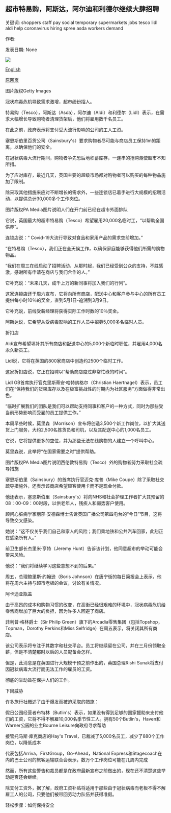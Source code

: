 ## 超市特易购，阿斯达，阿尔迪和利德尔继续大肆招聘

关键词: shoppers staff pay social temporary supermarkets jobs tesco lidl aldi help coronavirus hiring spree asda workers demand

作者: 

发表日期: None

![](https://ichef.bbci.co.uk/news/1024/branded_news/164FB/production/_111378319_tesco.jpg)

[English](Supermarkets%20Tesco%2C%20Asda%2C%20Aldi%20and%20Lidl%20go%20on%20hiring%20spree.md)

[原网页](https://www.bbc.com/news/business-51976075)

图片版权Getty Images

冠状病毒危机导致需求激增，超市纷纷招人。

特易购（Tesco），阿斯达（Asda），阿尔迪（Aldi）和利德尔（Lidl）表示，在需求大幅增长导致购物者清理货架后，他们将雇用数千名员工。

在此之前，政府表示将支付受大流行影响的公司的工人工资。

塞恩斯伯里百货公司（Sainsbury's）要求购物者尽可能与商店员工保持1m的距离，以确保他们的安全。

在冠状病毒大流行期间，购物者争先恐后地积蓄库存，一连串的抢购潮使超市不知所措。

为了应对库存，最近几天，英国主要的超级市场都对购物者可以购买的每种物品施加了限制。

除采取其他措施来应对不断增长的需求外，一些连锁店已着手进行大规模的招聘活动，以提供总计30,000多个工作岗位。

图片版权PA Media图片说明人们在开门前已经在超市外面排队

它说，英国最大的超市特易购（Tesco）希望雇用20,000名临时工，“以帮助全国供养”。

连锁店说：“ Covid-19大流行导致对食品和家用产品的需求空前增加。”

“在特易购（Tesco），我们正在全天候工作，以确保家庭能够获得他们所需的购物物品。

“我们在周三在线启动了招聘活动，从那时起，我们已经受到公众的支持，不胜感激，感谢所有申请在商店与我们合作的人。”

它补充说：“未来几天，成千上万的新同事将加入我们的行列”。

这家连锁店还于周六宣布，它将向所有商店，配送中心和客户参与中心的所有员工提供每小时10％的奖金，直到5月1日-追溯到3月9日。

它补充说，前线受薪经理将获得实际工作时数的10％奖金。

阿斯达说，它希望从受病毒影响的工作人员中招募5,000多名临时人员。

折扣店

Aldi宣布希望填补其所有商店和配送中心的5,000个新临时职位，并雇用4,000名永久新员工。

Lidl说，它将在英国的800家商店中创造约2500个临时工作。

这家折扣店说，它正在招聘以“帮助商店度过非常忙碌的时间”。

Lidl GB首席执行官克里斯蒂安·哈特纳格尔（Christian Haertnagel）表示，员工们在“保持我们的货架库存以及在极富挑战性的时期内为社区服务”方面做得非常出色。

“临时扩展我们的团队是我们可以帮助支持同事和客户的一种方式，同时为那些受当前形势影响而受雇的员工提供工作。”

本周早些时候，莫里森（Morrison）宣布将创造3,500个新工作岗位，以扩大其送货上门服务，大约2,500名拣货员和司机，以及其配送中心的1,000名员工。

它说，它将提供更多的空位，并为那些无法在线购物的人建立一个呼叫中心。

莫里森说，此举将“在国家需要之时”提供帮助。

图片版权PA Media图片说明西伦敦特易购（Tesco）外的购物者努力采取社会疏导措施

塞恩斯伯里（Sainsbury）的首席执行官迈克·库普（Mike Coupe）除了采取社交疏导措施外，还表示该商店希望顾客使用卡而不是现金付款。

他还表示，塞恩斯伯里（Sainsbury's）将向NHS和社会护理工作者扩大其预留的08：00-09：00时段，以供老年人，残疾人和弱势客户使用。

顾问心脏病学家丽莎·安德森博士告诉英国广播公司第四电台的“今日”节目，这将导致交叉感染。

她说：“这不仅关乎我们自己和家人的风险；我们乘地铁和公共汽车回家，此刻正在感染所有人。”

前卫生部长杰里米·亨特（Jeremy Hunt）告诉该计划，他同意超市的举动可能会带来风险。

他说：“我们将继续学习这些意想不到的后果。”

周五，总理鲍里斯·约翰逊（Boris Johnson）在唐宁街的每日简报会上表示，他将在周六主持与超市老板的会议，讨论有关情况。

阿卡迪亚瓶盖

由于高昂的成本和购物习惯的改变，在高街已经很艰难的环境中，冠状病毒危机给零售商增加了巨大的负担，因为许多人回避了商店。

菲利普·格林爵士（Sir Philip Green）旗下的Arcadia零售集团（包括Topshop，Topman，Dorothy Perkins和Miss Selfridge）在周五表示，将关闭其所有商店。

该公司表示将专注于其数字和社交平台。员工将继续留在公司，并在三月份领取全薪，但是不清楚那时以后的人员配备会怎样。

但是，此消息是在英国进行大规模干预之前作出的，英国总理Rishi Sunak将支付因冠状病毒大流行而无法工作的雇员的工资。

彻底的举动旨在保护人们的工作。

下岗威胁

许多旅行社概述了由于爆发而被迫采取的措施：

假日公园经营者布特林（Butlin's）表示，如果没有得到足够的国家援助来支付他们的工资，它将不得不解雇10,000名季节性工人。拥有50个Butlin's，Haven和Warner公园的业主Bourne Leisure向政府寻求帮助

接管托马斯·库克商店的Hay's Travel，已裁减了5,000名员工，减少了880个工作岗位，以降低成本

代表包括Arriva，FirstGroup，Go-Ahead，National Express和Stagecoach在内的巴士公司的旅客运输联合会表示，数万个工作岗位可能在几周内完成

然而，所有这些警告和裁员都是在政府最新宣布之前做出的，现在还不清楚这些举动是否还会继续。

除支付工资外，据了解，政府工资补贴将适用于那些由于冠状病毒而老板不得不解雇工人的公司，只要他们被带回劳动力队伍并获得准假。

轻松步骤：如何保持安全